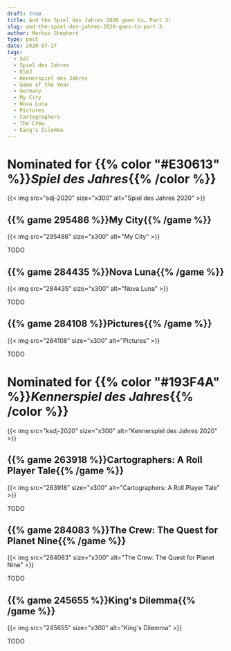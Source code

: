 ```yaml
---
draft: true
title: And the Spiel des Jahres 2020 goes to… Part 3!
slug: and-the-spiel-des-jahres-2020-goes-to-part-3
author: Markus Shepherd
type: post
date: 2020-07-17
tags:
  - SdJ
  - Spiel des Jahres
  - KSdJ
  - Kennerspiel des Jahres
  - Game of the Year
  - Germany
  - My City
  - Nova Luna
  - Pictures
  - Cartographers
  - The Crew
  - King's Dilemma
---
```


# Nominated for {{% color "#E30613" %}}*Spiel des Jahres*{{% /color %}}

{{< img src="sdj-2020" size="x300" alt="Spiel des Jahres 2020" >}}

## {{% game 295486 %}}My City{{% /game %}}

{{< img src="295486" size="x300" alt="My City" >}}

TODO

## {{% game 284435 %}}Nova Luna{{% /game %}}

{{< img src="284435" size="x300" alt="Nova Luna" >}}

TODO

## {{% game 284108 %}}Pictures{{% /game %}}

{{< img src="284108" size="x300" alt="Pictures" >}}

TODO

# Nominated for {{% color "#193F4A" %}}*Kennerspiel des Jahres*{{% /color %}}

{{< img src="ksdj-2020" size="x300" alt="Kennerspiel des Jahres 2020" >}}

## {{% game 263918 %}}Cartographers: A Roll Player Tale{{% /game %}}

{{< img src="263918" size="x300" alt="Cartographers: A Roll Player Tale" >}}

TODO

## {{% game 284083 %}}The Crew: The Quest for Planet Nine{{% /game %}}

{{< img src="284083" size="x300" alt="The Crew: The Quest for Planet Nine" >}}

TODO

## {{% game 245655 %}}King's Dilemma{{% /game %}}

{{< img src="245655" size="x300" alt="King's Dilemma" >}}

TODO
